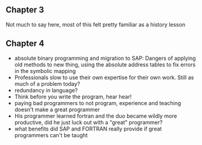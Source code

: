 ## Chapter 3
Not much to say here, most of this felt pretty familiar as a history lesson

## Chapter 4
* absolute binary programming and migration to SAP: Dangers of applying old methods to new thing, using the absolute address tables to fix errors in the symbolic mapping
* Professionals slow to use their own expertise for their own work. Still as much of a problem today?
* redundancy in language?
* Think before you write the program, hear hear!
* paying bad programmers to not program, experience and teaching doesn't make a great programmer
 * His programmer learned fortran and the duo became wildly more productive, did he just luck out with a "great" programmer?
 * what benefits did SAP and FORTRAN really provide if great programmers can't be taught
